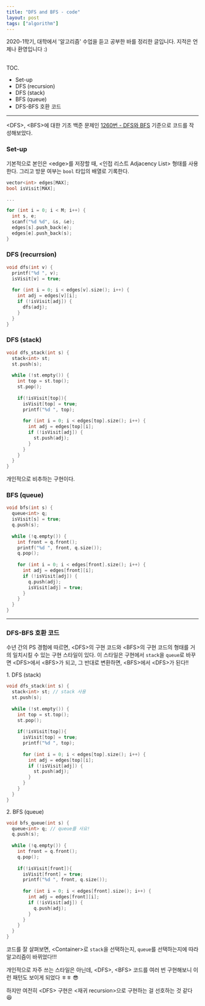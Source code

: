 ```yaml
---
title: "DFS and BFS - code"
layout: post
tags: ["algorithm"]
---
```



2020-1학기, 대학에서 '알고리즘' 수업을 듣고 공부한 바를 정리한 글입니다. 지적은 언제나 환영입니다 :)

<br><span class="statement-title">TOC.</span><br>

- Set-up
- DFS (recursion)
- DFS (stack)
- BFS (queue)
- DFS-BFS 호환 코드

<hr/>

\<DFS\>, \<BFS\>에 대한 기초 백준 문제인 [1260번 - DFS와 BFS](https://www.acmicpc.net/problem/1260) 기준으로 코드를 작성해보았다.

### Set-up

기본적으로 본인은 \<edge\>를 저장할 때, \<인접 리스트 Adjacency List\> 형태를 사용한다. 그리고 방문 여부는 `bool` 타입의 배열로 기록한다.

``` cpp
vector<int> edges[MAX];
bool isVisit[MAX];

...

for (int i = 0; i < M; i++) {
  int s, e;
  scanf("%d %d", &s, &e);
  edges[s].push_back(e);
  edges[e].push_back(s);
}
```

### DFS (recurrsion)

``` cpp
void dfs(int v) {
  printf("%d ", v);
  isVisit[v] = true;
  
  for (int i = 0; i < edges[v].size(); i++) {
    int adj = edges[v][i];
    if (!isVisit[adj]) {
      dfs(adj);
    }
  }
}
```

### DFS (stack)

``` cpp
void dfs_stack(int s) {
  stack<int> st;
  st.push(s);
  
  while (!st.empty()) {
    int top = st.top();
    st.pop();
    
    if(!isVisit[top]){
      isVisit[top] = true;
      printf("%d ", top);
  
      for (int i = 0; i < edges[top].size(); i++) {
        int adj = edges[top][i];
        if (!isVisit[adj]) {
          st.push(adj);
        }
      }
    }
  }
}
```

개인적으로 비추하는 구현이다.


### BFS (queue)

``` cpp
void bfs(int s) {
  queue<int> q;
  isVisit[s] = true;
  q.push(s);
  
  while (!q.empty()) {
    int front = q.front();
    printf("%d ", front, q.size());
    q.pop();
    
    for (int i = 0; i < edges[front].size(); i++) {
      int adj = edges[front][i];
      if (!isVisit[adj]) {
        q.push(adj);
        isVisit[adj] = true;
      }
    }
  }
}
```

<hr/>

### DFS-BFS 호환 코드

수년 간의 PS 경험에 따르면, \<DFS\>의 구현 코드와 \<BFS\>의 구현 코드의 형태를 거의 일치시킬 수 있는 구현 스타일이 있다. 이 스타일은 구현에서 `stack`을 `queue`로 바꾸면 \<DFS\>에서 \<BFS\>가 되고, 그 반대로 변환하면, \<BFS\>에서 \<DFS\>가 된다!!

1\. DFS (stack)

``` cpp
void dfs_stack(int s) {
  stack<int> st; // stack 사용
  st.push(s);
  
  while (!st.empty()) {
    int top = st.top();
    st.pop();
    
    if(!isVisit[top]){
      isVisit[top] = true;
      printf("%d ", top);
  
      for (int i = 0; i < edges[top].size(); i++) {
        int adj = edges[top][i];
        if (!isVisit[adj]) {
          st.push(adj);
        }
      }
    }
  }
}
```

2\. BFS (queue)

``` cpp
void bfs_queue(int s) {
  queue<int> q; // queue를 사요!
  q.push(s);
  
  while (!q.empty()) {
    int front = q.front();
    q.pop();
    
    if(!isVisit[front]){
      isVisit[front] = true;
      printf("%d ", front, q.size());
  
      for (int i = 0; i < edges[front].size(); i++) {
        int adj = edges[front][i];
        if (!isVisit[adj]) {
          q.push(adj);
        }
      }
    }
  }
}
```

코드를 잘 살펴보면, \<Container\>로 `stack`을 선택하는지, `queue`를 선택하는지에 따라 알고리즘이 바뀌었다!!!

개인적으로 자주 쓰는 스타일은 아닌데, \<DFS\>, \<BFS\> 코드를 여러 번 구현해보니 이런 패턴도 보이게 되었다 ㅎㅎ 😎

하지만 여전히 \<DFS\> 구현은 \<재귀 recursion\>으로 구현하는 걸 선호하는 것 같다 😆
